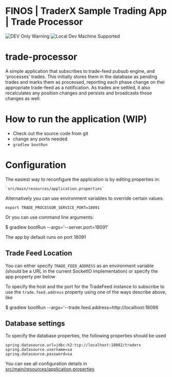# FINOS | TraderX Sample Trading App | Trade Processor

![DEV Only Warning](https://badgen.net/badge/warning/not-for-production/red) ![Local Dev Machine Supported](http://badgen.net/badge/local-dev/supported/green)

# trade-processor

A simple application that subscribes to trade-feed pubsub engine, and 'processes' trades. This initially stores them in the database as pending trades and marks them as processed, reporting each phase change on thei appropriate trade-feed as a notification. As trades are settled, it also recalculates any position changes and persists and broadcasts those changes as well.
 
# How to run the application (WIP)

- Check out the source code from git
- change any ports needed
- ``gradlew bootRun``

# Configuration

The easiest way to reconfigure the application is by editing properties in:

    `src/main/resources/application.properties`

Alternatively you can use environment variables to override certain values:

   `export TRADE_PROCESSOR_SERVICE_PORT=18091`

Or you can use command line arguments:
    
   $ gradlew bootRun --args='--server.port=18091'
   
The app by default runs on port 18091

## Trade Feed Location

You can either specify `TRADE_FEED_ADDRESS` as an environment variable (should be a URL in the current SocketIO implementation) or specify the app property per below

To specify the host and the port for the TradeFeed instance to subscribe to use the `trade.feed.address` property using one of the ways describe above, like

   $ gradlew bootRun --args='--trade.feed.address=http://localhost:18086

## Database settings

To specify the database properties, the following properties should be used

    spring.datasource.url=jdbc:h2:tcp://localhost:18082/traderx
    spring.datasource.username=sa
    spring.datasource.password=sa


You can see all configuration details in [src/main/resources/application.properties](application.properties)